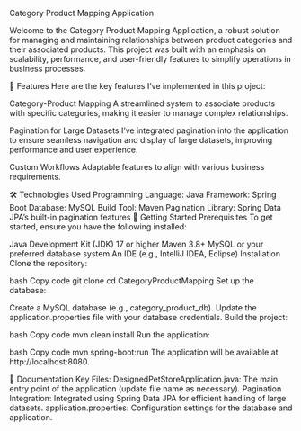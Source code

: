 Category Product Mapping Application

Welcome to the Category Product Mapping Application, a robust solution for managing and maintaining relationships between product categories and their associated products. This project was built with an emphasis on scalability, performance, and user-friendly features to simplify operations in business processes.

📜 Features
Here are the key features I’ve implemented in this project:

Category-Product Mapping
A streamlined system to associate products with specific categories, making it easier to manage complex relationships.

Pagination for Large Datasets
I’ve integrated pagination into the application to ensure seamless navigation and display of large datasets, improving performance and user experience.

Custom Workflows
Adaptable features to align with various business requirements.

🛠️ Technologies Used
Programming Language: Java
Framework: Spring Boot
Database: MySQL
Build Tool: Maven
Pagination Library: Spring Data JPA’s built-in pagination features
🚀 Getting Started
Prerequisites
To get started, ensure you have the following installed:

Java Development Kit (JDK) 17 or higher
Maven 3.8+
MySQL or your preferred database system
An IDE (e.g., IntelliJ IDEA, Eclipse)
Installation
Clone the repository:

bash
Copy code
git clone <repository-url>
cd CategoryProductMapping
Set up the database:

Create a MySQL database (e.g., category_product_db).
Update the application.properties file with your database credentials.
Build the project:

bash
Copy code
mvn clean install
Run the application:

bash
Copy code
mvn spring-boot:run
The application will be available at http://localhost:8080.

📖 Documentation
Key Files:
DesignedPetStoreApplication.java: The main entry point of the application (update file name as necessary).
Pagination Integration: Integrated using Spring Data JPA for efficient handling of large datasets.
application.properties: Configuration settings for the database and application.
